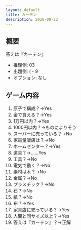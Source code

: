 ```yaml
---
layout: default
title: カーテン
description: 2020-09-22
---
```


## 概要

答えは『カーテン』

- 推理側: 03
- 出題側: (・9
- オプション: なし

## ゲーム内容

1. 原子で構成？→Yes
2. 金で買える？→Yes
3. 1万円以内？→Yes
4. 1000円以内？→ものによりそう
5. スーパーに売っている？→No
6. 家電量販店は？→No
7. ホームセンター？→Yes
8. 道具？→……Yes
9. 工具？→No
10. 電気で動く？→No
11. 素材は木？→No
12. 金属？→No
13. プラスチック？→No
14. 石？→No
15. 紙？→No
16. 布？→Yes
17. 家具店に売っている？→Yes
18. 人間と同サイズ以上？→Yes
19. 答えは『カーテン』？→正解

